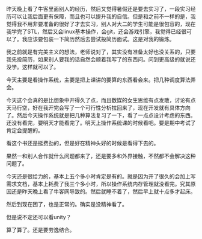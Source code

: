 昨天晚上看了牛客里面别人的经历，然后又觉得暑假还是要去实习了，一段实习经历可以让我后面更有保障，而且也可以提升我的自信。但是和之前不一样的是，我觉得我不用非要准备的很好了才去实习，别人对大二的学生可能是很包容的，现在我学完了STL，然后又会linux基本操作，会git，还会游戏引擎，我觉得已经很可以了。我应该要包装一下简历然后去尝试投简历面试。这是对我的锻炼。

我之前就是有完美主义的想法，老师说对了，其实没有准备太好也没关系的，只要我先投简历，如果别人要我的话自然会顺着我写了的东西问。问到更高级的就说还没学。这样就可以了。

今天主要是看操作系统，主要是把上课讲的要算的东西看会来。把几种调度算法弄会。

今天这个会真的是比想象中开得久了点，而且数媒的女生思维有点发散，讨论有点天马行空，好在我开完会写了一个可行性分析拉回来了，现在开发就有具体方向了。然后今天操作系统就是把几种算法复习了一下，看了一点点设计考虑的东西。还没有看完，要明天才能看完了。明天上操作系统课的时候看吧。要是期中考试了肯定会提醒的。

看这个书还是挺费劲的，但是好在精神头好的时候是看得下去的。

果然一和别人合作就什么问题都来了，还是要多和外界接触，不然都不会解决这种问题了。

今天还是很给力的，基本上五个多小时肯定是有的。就是因为开了很久的会加上写需求文档，基本上耗费了我三个多小时，所以操作系统内存管理就没看完。究其原因还是昨天晚上看了牛客网导致的。然后就睡不着了，然后早上就十点多才起床。

然后到现在困了，也是正常的。确实是没精神看了。

但是说不定还可以看unity？

算了算了。还是要劳逸结合。